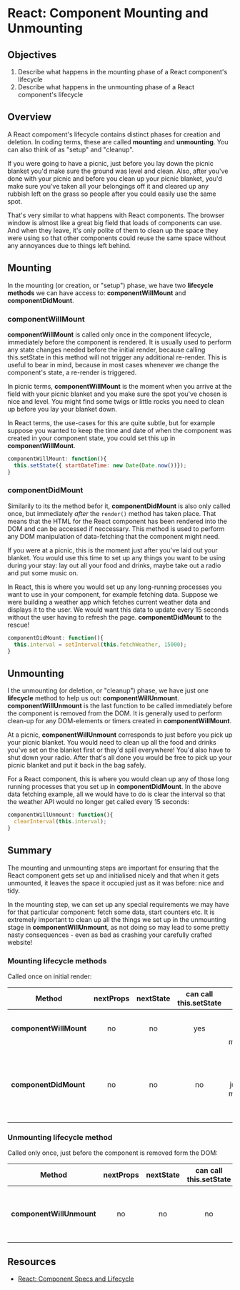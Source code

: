 # React: Component Mounting and Unmounting

## Objectives

1. Describe what happens in the mounting phase of a React component's lifecycle
2. Describe what happens in the unmounting phase of a React component's
   lifecycle

## Overview

A React compoment's lifecycle contains distinct phases for creation and deletion. In coding terms, these are
called **mounting** and **unmounting**. You can also think of as "setup" and "cleanup".

If you were going to have a picnic, just before you lay down the picnic blanket you'd make sure the ground
was level and clean. Also, after you've done with your picnic and before you clean up your picnic blanket, you'd make
sure you've taken all your belongings off it and cleared up any rubbish left on the grass so people after you could
easily use the same spot.

That's very similar to what happens with React components. The browser window is almost like a great big field
that loads of components can use. And when they leave, it's only polite of them to clean up the space they
were using so that other components could reuse the same space without any annoyances due to things left behind.

## Mounting

In the mounting (or creation, or "setup") phase, we have two **lifecycle methods** we can have access to:
**componentWillMount** and **componentDidMount**.

### componentWillMount

**componentWillMount** is called only once in the component lifecycle, immediately before the component is rendered.
It is usually used to perform any state changes needed before the initial render, because calling this.setState in
this method will not trigger any additional re-render. This is useful to bear in mind, because in most cases whenever
we change the component's state, a re-render is triggered.

In picnic terms, **componentWillMount** is the moment when you arrive at the field with your picnic blanket and you
make sure the spot you've chosen is nice and level. You might find some twigs or little rocks you need to clean up
before you lay your blanket down.

In React terms, the use-cases for this are quite subtle, but for example suppose you wanted to keep the time and
date of when the component was created in your component state, you could set this up in **componentWillMount**.

```javascript
componentWillMount: function(){
  this.setState({ startDateTime: new Date(Date.now())});
}
```

### componentDidMount

Similarily to its the method befor it, **componentDidMount** is also only called once, but immediately *after* the
`render()` method has taken place. That means that the HTML for the React component has been rendered into the DOM and
can be accessed if neccessary. This method is used to perform any DOM manipulation of data-fetching that the
component might need.

If you were at a picnic, this is the moment just after you've laid out your blanket. You would use this time to set up any
things you want to be using during your stay: lay out all your food and drinks, maybe take out a radio and put some
music on.

In React, this is where you would set up any long-running processes you want to use in your component, for example
fetching data. Suppose we were building a weather app which fetches current weather data and displays it to the user.
We would want this data to update every 15 seconds without the user having to refresh the page. **componentDidMount**
to the rescue!

```javascript
componentDidMount: function(){
  this.interval = setInterval(this.fetchWeather, 15000);
}
```

## Unmounting

I the unmounting (or deletion, or "cleanup") phase, we have just one **lifecycle** method to help us out:
**componentWillUnmount**. **componentWillUnmount** is the last function to be called immediately before the component
is removed from the DOM. It is generally used to perform clean-up for any DOM-elements or timers created in
**componentWillMount**.

At a picnic, **componentWillUnmount** corresponds to just before you pick up your picnic blanket. You would need to
clean up all the food and drinks you've set on the blanket first or they'd spill everywhere! You'd also have to shut down
your radio. After that's all done you would be free to pick up your picnic blanket and put it back in the bag safely.

For a React component, this is where you would clean up any of those long running processes that you set up in
**componentDidMount**. In the above data fetching example, all we would have to do is clear the interval so that the
weather API would no longer get called every 15 seconds:

```javascript
componentWillUnmount: function(){
  clearInterval(this.interval);
}
```

## Summary

The mounting and unmounting steps are important for ensuring that the React component gets set up and initialised nicely
and that when it gets unmounted, it leaves the space it occupied just as it was before: nice and tidy.

In the mounting step, we can set up any special requirements we may have for that particular component: fetch some data,
start counters etc. It is extremely important to clean up all the things we set up in the unmounting stage in
**componentWillUnmount**, as not doing so may lead to some pretty nasty consequences - even as bad as crashing your
carefully crafted website!


### Mounting lifecycle methods
Called once on initial render:

| Method             | nextProps | nextState | can call this.setState | called when?               | used for                                                                                    |
|--------------------|:---------:|:---------:|:----------------------:|:--------------------------:|:-------------------------------------------------------------------------------------------:|
| **componentWillMount** |     no    |     no    |           yes          | once, just before mounting | setting initial state based on props                                                        |
| **componentDidMount**  |     no    |     no    |           no           | once, just after mounting  | setting up side effects (e.g. creating new DOM elements or setting up asynchronous functions |


### Unmounting lifecycle method
Called only once, just before the component is removed form the DOM:

|        Method        | nextProps | nextState | can call this.setState |                     called when?                    |                         used for                        |
|:--------------------:|:---------:|:---------:|:----------------------:|:---------------------------------------------------:|:-------------------------------------------------------:|
| **componentWillUnmount** |     no    |     no    |           no           | once, just before component is removed form the DOM | destroying and side effects set up in componentDidMount |


## Resources

- [React: Component Specs and Lifecycle](https://facebook.github.io/react/docs/component-specs.html)
